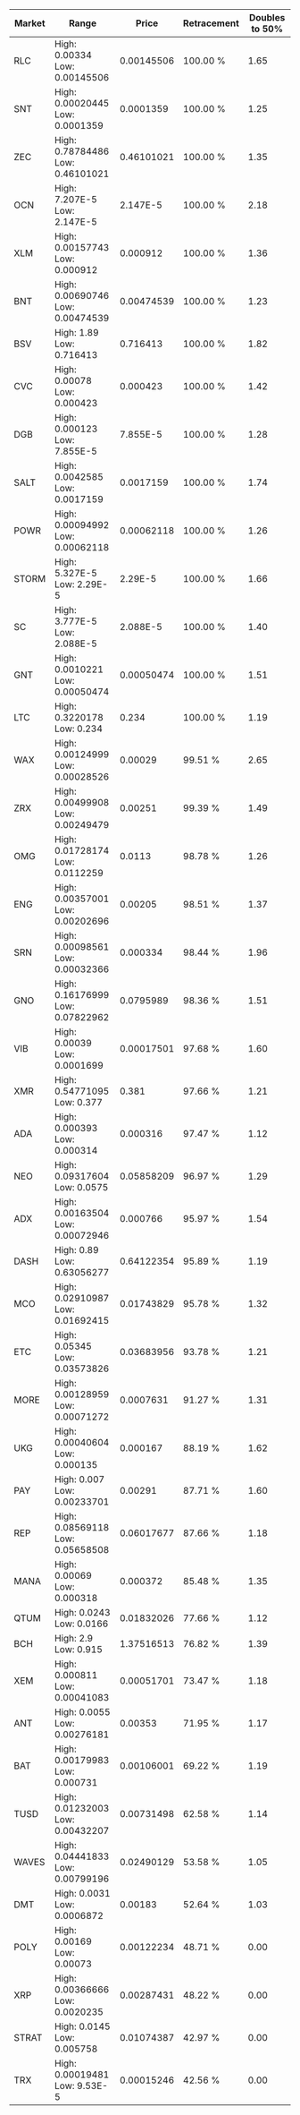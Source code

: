 | Market | Range | Price| Retracement | Doubles to 50% |
| --- | --- | --- | --- | --- |
| RLC | High: 0.00334<br />Low: 0.00145506 | 0.00145506 | 100.00 % | 1.65 |
| SNT | High: 0.00020445<br />Low: 0.0001359 | 0.0001359 | 100.00 % | 1.25 |
| ZEC | High: 0.78784486<br />Low: 0.46101021 | 0.46101021 | 100.00 % | 1.35 |
| OCN | High: 7.207E-5<br />Low: 2.147E-5 | 2.147E-5 | 100.00 % | 2.18 |
| XLM | High: 0.00157743<br />Low: 0.000912 | 0.000912 | 100.00 % | 1.36 |
| BNT | High: 0.00690746<br />Low: 0.00474539 | 0.00474539 | 100.00 % | 1.23 |
| BSV | High: 1.89<br />Low: 0.716413 | 0.716413 | 100.00 % | 1.82 |
| CVC | High: 0.00078<br />Low: 0.000423 | 0.000423 | 100.00 % | 1.42 |
| DGB | High: 0.000123<br />Low: 7.855E-5 | 7.855E-5 | 100.00 % | 1.28 |
| SALT | High: 0.0042585<br />Low: 0.0017159 | 0.0017159 | 100.00 % | 1.74 |
| POWR | High: 0.00094992<br />Low: 0.00062118 | 0.00062118 | 100.00 % | 1.26 |
| STORM | High: 5.327E-5<br />Low: 2.29E-5 | 2.29E-5 | 100.00 % | 1.66 |
| SC | High: 3.777E-5<br />Low: 2.088E-5 | 2.088E-5 | 100.00 % | 1.40 |
| GNT | High: 0.0010221<br />Low: 0.00050474 | 0.00050474 | 100.00 % | 1.51 |
| LTC | High: 0.3220178<br />Low: 0.234 | 0.234 | 100.00 % | 1.19 |
| WAX | High: 0.00124999<br />Low: 0.00028526 | 0.00029 | 99.51 % | 2.65 |
| ZRX | High: 0.00499908<br />Low: 0.00249479 | 0.00251 | 99.39 % | 1.49 |
| OMG | High: 0.01728174<br />Low: 0.0112259 | 0.0113 | 98.78 % | 1.26 |
| ENG | High: 0.00357001<br />Low: 0.00202696 | 0.00205 | 98.51 % | 1.37 |
| SRN | High: 0.00098561<br />Low: 0.00032366 | 0.000334 | 98.44 % | 1.96 |
| GNO | High: 0.16176999<br />Low: 0.07822962 | 0.0795989 | 98.36 % | 1.51 |
| VIB | High: 0.00039<br />Low: 0.0001699 | 0.00017501 | 97.68 % | 1.60 |
| XMR | High: 0.54771095<br />Low: 0.377 | 0.381 | 97.66 % | 1.21 |
| ADA | High: 0.000393<br />Low: 0.000314 | 0.000316 | 97.47 % | 1.12 |
| NEO | High: 0.09317604<br />Low: 0.0575 | 0.05858209 | 96.97 % | 1.29 |
| ADX | High: 0.00163504<br />Low: 0.00072946 | 0.000766 | 95.97 % | 1.54 |
| DASH | High: 0.89<br />Low: 0.63056277 | 0.64122354 | 95.89 % | 1.19 |
| MCO | High: 0.02910987<br />Low: 0.01692415 | 0.01743829 | 95.78 % | 1.32 |
| ETC | High: 0.05345<br />Low: 0.03573826 | 0.03683956 | 93.78 % | 1.21 |
| MORE | High: 0.00128959<br />Low: 0.00071272 | 0.0007631 | 91.27 % | 1.31 |
| UKG | High: 0.00040604<br />Low: 0.000135 | 0.000167 | 88.19 % | 1.62 |
| PAY | High: 0.007<br />Low: 0.00233701 | 0.00291 | 87.71 % | 1.60 |
| REP | High: 0.08569118<br />Low: 0.05658508 | 0.06017677 | 87.66 % | 1.18 |
| MANA | High: 0.00069<br />Low: 0.000318 | 0.000372 | 85.48 % | 1.35 |
| QTUM | High: 0.0243<br />Low: 0.0166 | 0.01832026 | 77.66 % | 1.12 |
| BCH | High: 2.9<br />Low: 0.915 | 1.37516513 | 76.82 % | 1.39 |
| XEM | High: 0.000811<br />Low: 0.00041083 | 0.00051701 | 73.47 % | 1.18 |
| ANT | High: 0.0055<br />Low: 0.00276181 | 0.00353 | 71.95 % | 1.17 |
| BAT | High: 0.00179983<br />Low: 0.000731 | 0.00106001 | 69.22 % | 1.19 |
| TUSD | High: 0.01232003<br />Low: 0.00432207 | 0.00731498 | 62.58 % | 1.14 |
| WAVES | High: 0.04441833<br />Low: 0.00799196 | 0.02490129 | 53.58 % | 1.05 |
| DMT | High: 0.0031<br />Low: 0.0006872 | 0.00183 | 52.64 % | 1.03 |
| POLY | High: 0.00169<br />Low: 0.00073 | 0.00122234 | 48.71 % | 0.00 |
| XRP | High: 0.00366666<br />Low: 0.0020235 | 0.00287431 | 48.22 % | 0.00 |
| STRAT | High: 0.0145<br />Low: 0.005758 | 0.01074387 | 42.97 % | 0.00 |
| TRX | High: 0.00019481<br />Low: 9.53E-5 | 0.00015246 | 42.56 % | 0.00 |
